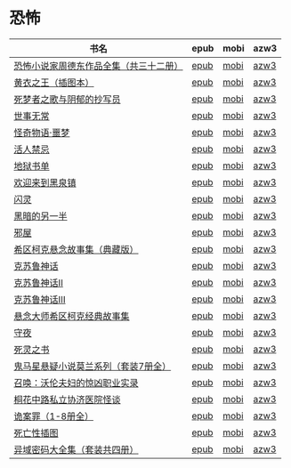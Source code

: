 # 恐怖

| 书名 | epub | mobi | azw3 |
| --- | --- | --- | --- |
| [恐怖小说家周德东作品全集（共三十二册）](http://ct.dalanmei.com/f/31084289-596191638-82aa2e) | [epub](http://ct.dalanmei.com/f/31084289-596191638-82aa2e) | [mobi](http://ct.dalanmei.com/f/31084289-596191809-d130ce) | [azw3](http://ct.dalanmei.com/f/31084289-596191647-8bdecb) |
| [黄衣之王（插图本）](http://ct.dalanmei.com/f/31084289-596191584-54deec) | [epub](http://ct.dalanmei.com/f/31084289-596191584-54deec) | [mobi](http://ct.dalanmei.com/f/31084289-596191851-023321) | [azw3](http://ct.dalanmei.com/f/31084289-596191701-62890d) |
| [死梦者之歌与阴郁的抄写员](http://ct.dalanmei.com/f/31084289-575268741-c3ce28) | [epub](http://ct.dalanmei.com/f/31084289-575268741-c3ce28) | [mobi](http://ct.dalanmei.com/f/31084289-575339194-b53a88) | [azw3](http://ct.dalanmei.com/f/31084289-575312075-c4fb3d) |
| [世事无常](http://ct.dalanmei.com/f/31084289-571713597-3b57f4) | [epub](http://ct.dalanmei.com/f/31084289-571713597-3b57f4) | [mobi](http://ct.dalanmei.com/f/31084289-572114266-9c67e4) | [azw3](http://ct.dalanmei.com/f/31084289-572128530-f3b0df) |
| [怪奇物语·噩梦](http://ct.dalanmei.com/f/31084289-571653365-1f9835) | [epub](http://ct.dalanmei.com/f/31084289-571653365-1f9835) | [mobi](http://ct.dalanmei.com/f/31084289-572117407-412bd4) | [azw3](http://ct.dalanmei.com/f/31084289-572179850-72c419) |
| [活人禁忌](http://ct.dalanmei.com/f/31084289-571541485-bb2ff6) | [epub](http://ct.dalanmei.com/f/31084289-571541485-bb2ff6) | [mobi](http://ct.dalanmei.com/f/31084289-571809546-bda246) | [azw3](http://ct.dalanmei.com/f/31084289-572196326-162e8d) |
| [地狱书单](http://ct.dalanmei.com/f/31084289-571557222-116243) | [epub](http://ct.dalanmei.com/f/31084289-571557222-116243) | [mobi](http://ct.dalanmei.com/f/31084289-571914616-97b235) | [azw3](http://ct.dalanmei.com/f/31084289-572203694-483e58) |
| [欢迎来到黑泉镇](http://ct.dalanmei.com/f/31084289-571559939-18dc48) | [epub](http://ct.dalanmei.com/f/31084289-571559939-18dc48) | [mobi](http://ct.dalanmei.com/f/31084289-571983755-791308) | [azw3](http://ct.dalanmei.com/f/31084289-572211913-01fe0d) |
| [闪灵](http://ct.dalanmei.com/f/31084289-571609006-b857a2) | [epub](http://ct.dalanmei.com/f/31084289-571609006-b857a2) | [mobi](http://ct.dalanmei.com/f/31084289-571735783-e86cce) | [azw3](http://ct.dalanmei.com/f/31084289-571913995-9b8889) |
| [黑暗的另一半](http://ct.dalanmei.com/f/31084289-571608977-34cf4c) | [epub](http://ct.dalanmei.com/f/31084289-571608977-34cf4c) | [mobi](http://ct.dalanmei.com/f/31084289-571735797-51197d) | [azw3](http://ct.dalanmei.com/f/31084289-571913999-c79da9) |
| [邪屋](http://ct.dalanmei.com/f/31084289-571605793-8468f4) | [epub](http://ct.dalanmei.com/f/31084289-571605793-8468f4) | [mobi](http://ct.dalanmei.com/f/31084289-571736686-538eb3) | [azw3](http://ct.dalanmei.com/f/31084289-571915257-c40d0a) |
| [希区柯克悬念故事集（典藏版）](http://ct.dalanmei.com/f/31084289-571602413-aa99f6) | [epub](http://ct.dalanmei.com/f/31084289-571602413-aa99f6) | [mobi](http://ct.dalanmei.com/f/31084289-571737919-c3357e) | [azw3](http://ct.dalanmei.com/f/31084289-571917206-a71616) |
| [克苏鲁神话](http://ct.dalanmei.com/f/31084289-571537053-dc339c) | [epub](http://ct.dalanmei.com/f/31084289-571537053-dc339c) | [mobi](http://ct.dalanmei.com/f/31084289-571805303-2447a4) | [azw3](http://ct.dalanmei.com/f/31084289-571991474-cbace5) |
| [克苏鲁神话Ⅱ](http://ct.dalanmei.com/f/31084289-571537068-6cf623) | [epub](http://ct.dalanmei.com/f/31084289-571537068-6cf623) | [mobi](http://ct.dalanmei.com/f/31084289-571805315-e3c796) | [azw3](http://ct.dalanmei.com/f/31084289-571991488-bc4231) |
| [克苏鲁神话Ⅲ](http://ct.dalanmei.com/f/31084289-571537081-f75133) | [epub](http://ct.dalanmei.com/f/31084289-571537081-f75133) | [mobi](http://ct.dalanmei.com/f/31084289-571805326-d9a2aa) | [azw3](http://ct.dalanmei.com/f/31084289-571991492-8b185e) |
| [悬念大师希区柯克经典故事集](http://ct.dalanmei.com/f/31084289-571549323-f4aa9f) | [epub](http://ct.dalanmei.com/f/31084289-571549323-f4aa9f) | [mobi](http://ct.dalanmei.com/f/31084289-571829094-73555a) | [azw3](http://ct.dalanmei.com/f/31084289-572065074-d05210) |
| [守夜](http://ct.dalanmei.com/f/31084289-571550993-1146d0) | [epub](http://ct.dalanmei.com/f/31084289-571550993-1146d0) | [mobi](http://ct.dalanmei.com/f/31084289-571857380-bd8215) | [azw3](http://ct.dalanmei.com/f/31084289-572067666-af04d2) |
| [死灵之书](http://ct.dalanmei.com/f/31084289-571556423-53d074) | [epub](http://ct.dalanmei.com/f/31084289-571556423-53d074) | [mobi](http://ct.dalanmei.com/f/31084289-571913561-ec39b0) | [azw3](http://ct.dalanmei.com/f/31084289-572073457-7aef69) |
| [鬼马星悬疑小说莫兰系列（套装7册全）](http://ct.dalanmei.com/f/31084289-571562795-e5b411) | [epub](http://ct.dalanmei.com/f/31084289-571562795-e5b411) | [mobi](http://ct.dalanmei.com/f/31084289-572010066-d4f4b6) | [azw3](http://ct.dalanmei.com/f/31084289-571841451-730ee4) |
| [召唤：沃伦夫妇的惊凶职业实录](http://ct.dalanmei.com/f/31084289-571584590-96ffec) | [epub](http://ct.dalanmei.com/f/31084289-571584590-96ffec) | [mobi](http://ct.dalanmei.com/f/31084289-571735426-757a48) | [azw3](http://ct.dalanmei.com/f/31084289-571852766-7c328e) |
| [桐花中路私立协济医院怪谈](None) | [epub](None) | [mobi](None) | [azw3](None) |
| [诡案罪（1-8册全）](http://ct.dalanmei.com/f/31084289-571452389-31e291) | [epub](http://ct.dalanmei.com/f/31084289-571452389-31e291) | [mobi](http://ct.dalanmei.com/f/31084289-571786455-9676f9) | [azw3](http://ct.dalanmei.com/f/31084289-571885677-e042bb) |
| [死亡性插图](http://ct.dalanmei.com/f/31084289-571456051-7e6680) | [epub](http://ct.dalanmei.com/f/31084289-571456051-7e6680) | [mobi](http://ct.dalanmei.com/f/31084289-571788261-824a9f) | [azw3](http://ct.dalanmei.com/f/31084289-571890285-cf6db5) |
| [异域密码大全集（套装共四册）](http://ct.dalanmei.com/f/31084289-571456256-ad4ed8) | [epub](http://ct.dalanmei.com/f/31084289-571456256-ad4ed8) | [mobi](http://ct.dalanmei.com/f/31084289-571788526-37585d) | [azw3](http://ct.dalanmei.com/f/31084289-571891471-deef22) |
